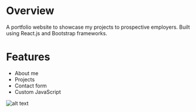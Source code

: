 # Overview
A portfolio website to showcase my projects to prospective employers. Built using React.js and Bootstrap frameworks.

# Features
- About me
- Projects
- Contact form
- Custom JavaScript

![alt text](https://imgur.com/a/9rPSlXW)
